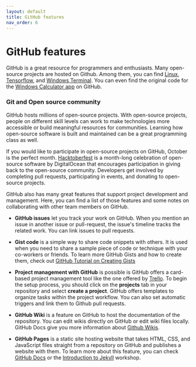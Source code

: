 ```yaml
---
layout: default
title: GitHub features
nav_order: 6
---
```


# GitHub features

GitHub is a great resource for programmers and enthusiasts. Many open-source projects are hosted on Github. Among them, you can find [Linux](https://github.com/torvalds/linux), [Tensorflow](https://github.com/tensorflow/tensorflow), and [Windows Terminal](https://github.com/microsoft/terminal). You can even find the original code for the [Windows Calculator app](https://github.com/microsoft/calculator) on GitHub. 

### Git and Open source community

GitHub hosts millions of open-source projects. With open-source projects, people on different skill levels can work to make technologies more accessible or build meaningful resources for communities. Learning how open-source software is built and maintained can be a great programming class as well.

If you would like to participate in open-source projects on GitHub, October is the perfect month. [Hacktoberfest](https://hacktoberfest.com/) is a month-long celebration of open-source software by DigitalOcean that encourages participation in giving back to the open-source community. Developers get involved by completing pull requests, participating in events, and donating to open-source projects.

GitHub also has many great features that support project development and management. Here, you can find a list of those features and some notes on collaborating with other team members on GitHub.

* **GitHub issues** let you track your work on GitHub. When you mention an issue in another issue or pull-request, the issue's timeline tracks the related work. You can link issues to pull requests.

* **Gist code** is a simple way to share code snippets with others. It is used when you need to share a sample piece of code or technique with your co-workers or friends. To learn more GitHub Gists and how to create them, check out [GitHub Tutorial on Creating Gists](https://docs.github.com/en/get-started/writing-on-github/editing-and-sharing-content-with-gists/creating-gists)

* **Project management with GitHub** is possible is GitHub offers a card-based project management tool like the one offered by [Trello](https://trello.com/). To begin the setup process, you should click on the **projects** tab in your repository and select **create a project**. GitHub offers templates to organize tasks within the project workflow. You can also set automatic triggers and link them to Github pull requests.

* **GitHub Wiki** is a feature on GitHub to host the documentation of the repository. You can edit wikis directly on GitHub or edit wiki files locally. GitHub Docs give you more information about [Github Wikis](https://docs.github.com/en/communities/documenting-your-project-with-wikis/about-wikis).

* **GitHub Pages** is a static site hosting website that takes HTML, CSS, and JavaScript files straight from a repository on GitHub and publishes a website with them. To learn more about this feature, you can check [GitHub Docs](https://docs.github.com/en/pages/getting-started-with-github-pages/about-github-pages) or the [Introduction to Jekyll](https://ubc-library-rc.github.io/intro-jekyll/) workshop.

